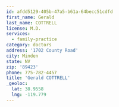 ```yaml
---
id: afdd5129-405b-47a5-b61a-64becc51cdfd
first_name: Gerald
last_name: COTTRELL
license: M.D.
services:
  - family-practice
category: doctors
address: '1702 County Road'
city: Minden
state: NV
zip: '89423'
phone: 775-782-4457
title: 'Gerald COTTRELL'
_geoloc:
  lat: 38.9558
  lng: -119.779
---
```


